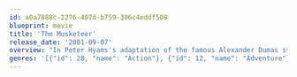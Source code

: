 ```yaml
---
id: a0a7888c-2276-407d-b759-306c4eddf508
blueprint: movie
title: 'The Musketeer'
release_date: '2001-09-07'
overview: "In Peter Hyams's adaptation of the famous Alexander Dumas story The Three Musketeers, the young D'Artagnan seeks to join the legendary musketeer brigade and avenge his father's death - but he finds that the musketeers have been disbanded."
genres: '[{"id": 28, "name": "Action"}, {"id": 12, "name": "Adventure"}, {"id": 18, "name": "Drama"}]'
---
```

